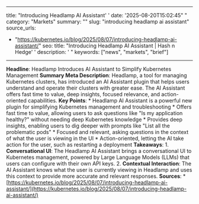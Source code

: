 ﻿---

title: "Introducing Headlamp AI Assistant''
date: '2025-08-20T15:02:45""
category: "Markets"
summary: ""
slug: "introducing headlamp ai assistant"
source_urls:
  - "https://kubernetes.io/blog/2025/08/07/introducing-headlamp-ai-assistant/"
seo:
  title: "Introducing Headlamp AI Assistant | Hash n Hedge''
  description: '"
  keywords: ["news", "markets", "brief"]

---
**Headline**: Headlamp Introduces AI Assistant to Simplify Kubernetes Management  **Summary Meta Description**: Headlamp, a tool for managing Kubernetes clusters, has introduced an AI Assistant plugin that helps users understand and operate their clusters with greater ease. The AI Assistant offers fast time to value, deep insights, focused relevance, and action-oriented capabilities.  **Key Points**:  * Headlamp AI Assistant is a powerful new plugin for simplifying Kubernetes management and troubleshooting * Offers fast time to value, allowing users to ask questions like "Is my application healthy?" without needing deep Kubernetes knowledge * Provides deep insights, enabling users to dig deeper with prompts like "List all the problematic pods" * Focused and relevant, asking questions in the context of what the user is viewing in the UI * Action-oriented, letting the AI take action for the user, such as restarting a deployment  **Takeaways**:  1. **Conversational UI**: The Headlamp AI Assistant brings a conversational UI to Kubernetes management, powered by Large Language Models (LLMs) that users can configure with their own API keys. 2. **Contextual Interaction**: The AI Assistant knows what the user is currently viewing in Headlamp and uses this context to provide more accurate and relevant responses.  **Sources**:  * [https://kubernetes.io/blog/2025/08/07/introducing-headlamp-ai-assistant/](https://kubernetes.io/blog/2025/08/07/introducing-headlamp-ai-assistant/) 
